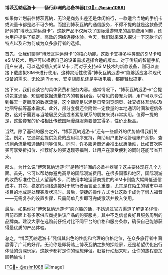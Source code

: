 **博茨瓦納远游卡——畅行非洲的必备神器[[TG💪+ @esim1088](https://t.me/s/esim1088)]**

如果你计划前往博茨瓦納，无论是商务出差还是休闲旅行，一款适合当地的手机卡或流量卡都是必不可少的。而提到博茨瓦納的通信服务，不得不提的就是这款备受好评的“博茨瓦納远游卡”。这款产品不仅解决了国际漫游带来的高额费用问题，还为用户提供了稳定、高效的网络连接体验。今天，我们就来深入探讨一下这款卡的特点以及它为何成为众多旅行者的选择。

首先，让我们聊聊“博茨瓦納远游卡”的核心功能。这款卡支持多种类型的SIM卡和eSIM技术，用户可以根据自己的设备需求选择合适的版本。对于传统的智能手机用户来说，可以选择插入式SIM卡；而对于支持eSIM技术的新款设备，则可以直接下载虚拟SIM卡进行使用。这种灵活性使得“博茨瓦納远游卡”能够适应各种现代设备的需求，无论是iPhone、安卓旗舰机还是平板电脑，都能轻松搞定。

接下来，我们谈谈它的具体资费和服务内容。通常情况下，“博茨瓦納远游卡”会提供包含通话、短信和数据流量在内的套餐组合。以常见的套餐为例，用户可以享受到每天一定额度的数据流量，这个额度足以满足日常浏览网页、社交媒体互动以及地图导航等基本需求。此外，部分套餐还会附赠一定数量的本地通话时间和短信条数，这对于需要与当地居民交流或者紧急联系的朋友来说非常实用。值得一提的是，这些套餐的价格相比传统国际漫游服务要便宜得多，性价比极高。

当然，除了基础的服务之外，“博茨瓦納远游卡”还有一些额外的优势值得我们关注。例如，它通常会提供免费的应用程序支持，帮助用户更好地管理账户余额、查询剩余流量和通话时间等信息。同时，许多服务商还会推出优惠活动，比如首次购买可享受折扣价、推荐好友购买返现等福利，让用户在享受便利的同时还能节省开支。

那么，为什么说“博茨瓦納远游卡”是畅行非洲的必备神器呢？这主要体现在几个方面。首先，它可以帮助你避免高昂的国际漫游费用。在很多国家和地区，国际漫游的收费标准往往让人望而却步，而使用本地运营商提供的SIM卡则能大幅降低通信成本。其次，稳定的网络连接对于旅行者而言至关重要，尤其是在陌生的城市中寻找目的地或是处理突发状况时。最后，便捷的操作方式也让这款卡成为了懒人福音——无需复杂的设置步骤，只需简单几步即可完成激活并投入使用。

最后，如果你对“博茨瓦納远游卡”感兴趣的话，不妨通过官方渠道了解更多详情。目前市面上有多家供应商提供该产品的购买服务，其中不乏信誉良好且服务周到的品牌商。建议大家在选购前仔细对比不同平台的价格和服务条款，确保自己能够获得最优质的产品体验。

总之，“博茨瓦納远游卡”凭借其出色的性能和合理的价格定位，在众多旅行者中间赢得了广泛的好评。无论你是即将踏上博茨瓦納之旅的探险家，还是希望优化出行体验的资深玩家，这款卡都将是你的理想伴侣。赶紧行动起来吧，让你的旅程更加顺畅愉快！

[[TG💪+ @esim1088](https://t.me/s/esim1088) ![Image](https://i.postimg.cc/4NQfJmqS/Snipaste-2025-05-13-00-14-12.png)]